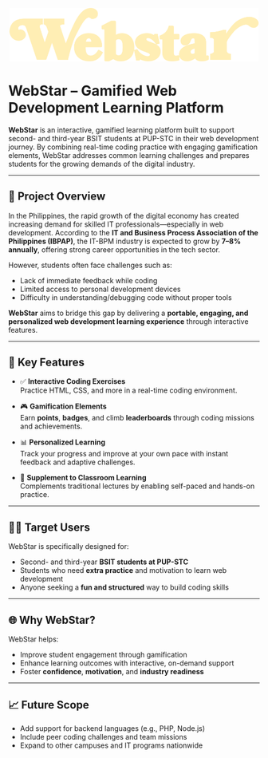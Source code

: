 <p align="center">
  <img src="shared/assets/img/webstar-logo-yellow.png" alt="WebStar Logo" width="500"/>
</p>

# WebStar – Gamified Web Development Learning Platform

**WebStar** is an interactive, gamified learning platform built to support second- and third-year BSIT students at PUP-STC in their web development journey. By combining real-time coding practice with engaging gamification elements, WebStar addresses common learning challenges and prepares students for the growing demands of the digital industry.

---

## 🚀 Project Overview

In the Philippines, the rapid growth of the digital economy has created increasing demand for skilled IT professionals—especially in web development. According to the **IT and Business Process Association of the Philippines (IBPAP)**, the IT-BPM industry is expected to grow by **7–8% annually**, offering strong career opportunities in the tech sector.

However, students often face challenges such as:

- Lack of immediate feedback while coding
- Limited access to personal development devices
- Difficulty in understanding/debugging code without proper tools

**WebStar** aims to bridge this gap by delivering a **portable, engaging, and personalized web development learning experience** through interactive features.

---

## 🎯 Key Features

- ✅ **Interactive Coding Exercises**  
  Practice HTML, CSS, and more in a real-time coding environment.

- 🎮 **Gamification Elements**  
  Earn **points**, **badges**, and climb **leaderboards** through coding missions and achievements.

- 📊 **Personalized Learning**  
  Track your progress and improve at your own pace with instant feedback and adaptive challenges.

- 🧩 **Supplement to Classroom Learning**  
  Complements traditional lectures by enabling self-paced and hands-on practice.

---

## 👨‍💻 Target Users

WebStar is specifically designed for:
- Second- and third-year **BSIT students at PUP-STC**
- Students who need **extra practice** and motivation to learn web development
- Anyone seeking a **fun and structured** way to build coding skills

---

## 🌐 Why WebStar?

WebStar helps:
- Improve student engagement through gamification
- Enhance learning outcomes with interactive, on-demand support
- Foster **confidence**, **motivation**, and **industry readiness**

---

## 📈 Future Scope

- Add support for backend languages (e.g., PHP, Node.js)
- Include peer coding challenges and team missions
- Expand to other campuses and IT programs nationwide


